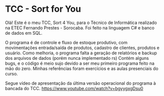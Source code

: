 # TCC - Sort for You

Olá!
Este é o meu TCC, Sort 4 You, para o Técnico de Informática realizado na ETEC Fernando Prestes - Sorocaba.
Foi feito na linguagem C# e banco de dados em SQL.

O programa é de controle e fluxo de estoque produtivo, com movimentações entrada/saída de produtos, cadastro de clientes, produtos e usuário.
Como melhoria, o programa falta a geração de relatórios e backup dos arquivos de dados (porém nunca implementado rs)
Contém alguns bugs, e o código é meio sujo devido a ser meu primeiro programa feito na mão do zero. Minhas referências foram exercícios e as aulas presenciais do curso.

Segue vídeo de apresentação da última versão operacional do programa à bancada do TCC.
https://www.youtube.com/watch?v=bgyygxgDsu0
